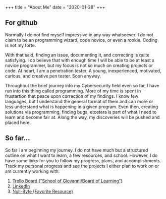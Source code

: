 +++
title = "About Me"
date = "2020-01-28"
+++

## For github

Normally I do not find myself impressive in any way whatsoever. I do not claim to be an programming wizard, code novice, or even a rookie. Coding is not my forte.

With that said, finding an issue, documenting it, and correcting is quite satisfying. I do believe that with enough time I will be able to be at least a novice programmer, but my focus is not so much on creating projects or code. At heart, I am a penetration tester. A young, inexperienced, motivated, curious, and creative pen tester. Soon anyway. 

Throughout the brief journey into my Cybersecurity field even so far, I have run into this thing called programming. More of my time is spent in frustartion that peace upon correction of my findings. I know few languages, but I understand the general format of them and can more or less understand what is happening in a given program. Even then, creating solutions via programming, finding bugs, etcetera is part of what I need to learn and become fair at. Along the way, my discoveries will be pushed and placed here.

## So far...

So far I am beginning my journey. I do not have much but a structured outline on what I want to learn, a few resources, and school. However, I do have some links for you to follow my progress, plans, and accomplishments. Track my personal progress and see the projects I either plan to work on or am currently working with:

1. [Trello Board ("School of Giovanni/Board of Learning")](https://trello.com/b/6oD5SGbb)
2. [LinkedIn](https://www.linkedin.com/in/glicameli/)
3. [Null-Byte (Favorite Resource)](https://null-byte.wonderhowto.com/)
